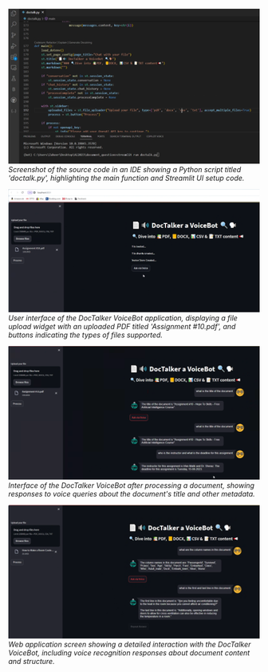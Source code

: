 ![Screenshot of the source code in an IDE showing a Python script titled 'doctalk.py', highlighting the main function and Streamlit UI setup code.](SnapShots/1.png)
*Screenshot of the source code in an IDE showing a Python script titled 'doctalk.py', highlighting the main function and Streamlit UI setup code.*

![User interface of the DocTalker VoiceBot application, displaying a file upload widget with an uploaded PDF titled 'Assignment #10.pdf', and buttons indicating the types of files supported.](SnapShots/2.png)
*User interface of the DocTalker VoiceBot application, displaying a file upload widget with an uploaded PDF titled 'Assignment #10.pdf', and buttons indicating the types of files supported.*

![Interface of the DocTalker VoiceBot after processing a document, showing responses to voice queries about the document's title and other metadata.](SnapShots/4.png)
*Interface of the DocTalker VoiceBot after processing a document, showing responses to voice queries about the document's title and other metadata.*

![Web application screen showing a detailed interaction with the DocTalker VoiceBot, including voice recognition responses about document content and structure.](SnapShots/5.png)
*Web application screen showing a detailed interaction with the DocTalker VoiceBot, including voice recognition responses about document content and structure.*
